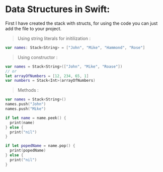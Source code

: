 # Data Structures in Swift:

First I have created the stack with structs, for using the code you can just add the file to your project.

> Using string literals for initilization :

``` swift
var names: Stack<String> = ["John", "Mike", "Hammond", "Rose"]
```

> Using constructor :

``` swift
var names = Stack<String>(["John", "Mike", "Roase"])
// or
let arrayOfNumbers = [12, 234, 65, 1]
var numbers = Stack<Int>(arrayOfNumbers)

```
> Methods :

``` swift
var names = Stack<String>()
names.push("John")
names.push("Mike")

if let name = name.peek() {
  print(name)
} else {
  print("nil")
}

if let popedName = name.pop() {
  print(popedName)
} else {
  print("nil")
}
```
